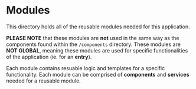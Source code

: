 # Modules

This directory holds all of the reusable modules needed for this application.  

**PLEASE NOTE** that these modules are **not** used in the same way as the components found within the `/components` directory. These modules are **NOT GLOBAL**, meaning these modules are used for specific functionalities of the application (ie. for an **entry**).

Each module contains resuable logic and templates for a specific functionality. Each module can be comprised of **components** and **services** needed for a reusable module.